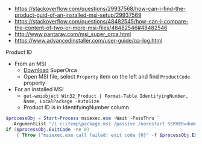 * https://stackoverflow.com/questions/29937568/how-can-i-find-the-product-guid-of-an-installed-msi-setup/29937569
* https://stackoverflow.com/questions/48482545/how-can-i-compare-the-content-of-two-or-more-msi-files/48482546#48482546
* http://www.pantaray.com/msi_super_orca.html
* https://www.advancedinstaller.com/user-guide/qa-log.html

Product ID
* From an MSI
    * [Download](http://www.pantaray.com/msi_super_orca.html) SuperOrca
    * Open MSI file, select `Property` item on the left and find `ProductCode` property
* For an installed MSI
    * `get-wmiobject Win32_Product | Format-Table IdentifyingNumber, Name, LocalPackage -AutoSize`
    * Product ID is in IdentifyingNumber column
    
```powershell
$processObj = Start-Process msiexec.exe -Wait -PassThru `
  -ArgumentList "/i c:\temp\package.msi /passive /norestart SERVER=dummy SERVERACTIVE=dummy"
if ($processObj.ExitCode -ne 0)
    { Throw ("msiexec.exe call failed: exit code {0}" -f $processObj.ExitCode) }
```
